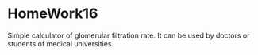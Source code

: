 # HomeWork16
Simple calculator of glomerular filtration rate. 
It can be used by doctors or students of medical universities.
